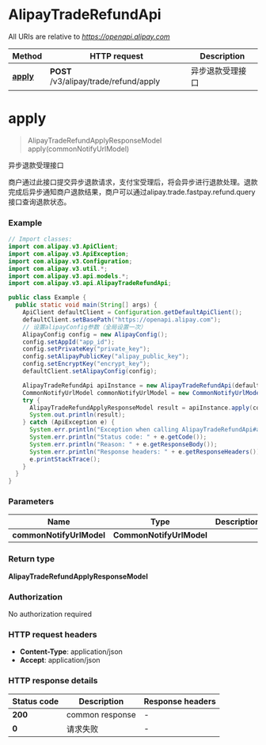 # AlipayTradeRefundApi

All URIs are relative to *https://openapi.alipay.com*

| Method | HTTP request | Description |
|------------- | ------------- | -------------|
| [**apply**](AlipayTradeRefundApi.md#apply) | **POST** /v3/alipay/trade/refund/apply | 异步退款受理接口 |


<a name="apply"></a>
# **apply**
> AlipayTradeRefundApplyResponseModel apply(commonNotifyUrlModel)

异步退款受理接口

商户通过此接口提交异步退款请求，支付宝受理后，将会异步进行退款处理。退款完成后异步通知商户退款结果，商户可以通过alipay.trade.fastpay.refund.query接口查询退款状态。

### Example
```java
// Import classes:
import com.alipay.v3.ApiClient;
import com.alipay.v3.ApiException;
import com.alipay.v3.Configuration;
import com.alipay.v3.util.*;
import com.alipay.v3.api.models.*;
import com.alipay.v3.api.AlipayTradeRefundApi;

public class Example {
  public static void main(String[] args) {
    ApiClient defaultClient = Configuration.getDefaultApiClient();
    defaultClient.setBasePath("https://openapi.alipay.com");
    // 设置alipayConfig参数（全局设置一次）
    AlipayConfig config = new AlipayConfig();
    config.setAppId("app_id");
    config.setPrivateKey("private_key");
    config.setAlipayPublicKey("alipay_public_key");
    config.setEncryptKey("encrypt_key");
    defaultClient.setAlipayConfig(config);

    AlipayTradeRefundApi apiInstance = new AlipayTradeRefundApi(defaultClient);
    CommonNotifyUrlModel commonNotifyUrlModel = new CommonNotifyUrlModel(); // CommonNotifyUrlModel | 
    try {
      AlipayTradeRefundApplyResponseModel result = apiInstance.apply(commonNotifyUrlModel);
      System.out.println(result);
    } catch (ApiException e) {
      System.err.println("Exception when calling AlipayTradeRefundApi#apply");
      System.err.println("Status code: " + e.getCode());
      System.err.println("Reason: " + e.getResponseBody());
      System.err.println("Response headers: " + e.getResponseHeaders());
      e.printStackTrace();
    }
  }
}
```

### Parameters

| Name | Type | Description  | Notes |
|------------- | ------------- | ------------- | -------------|
| **commonNotifyUrlModel** | **CommonNotifyUrlModel**|  | [optional] |

### Return type

**AlipayTradeRefundApplyResponseModel**

### Authorization

No authorization required

### HTTP request headers

 - **Content-Type**: application/json
 - **Accept**: application/json

### HTTP response details
| Status code | Description | Response headers |
|-------------|-------------|------------------|
| **200** | common response |  -  |
| **0** | 请求失败 |  -  |


